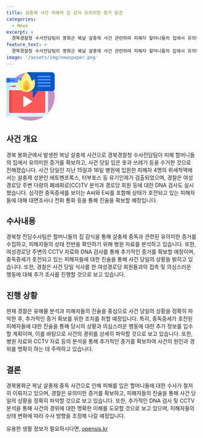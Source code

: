 ```yaml
---
title: 살충제 사건 피해자 집 감식 유의미한 증거 발견
categories:
  - News
excerpt: >
  경북경찰청 수사전담팀이 봉화군 복날 살충제 사건 관련하여 피해자 할머니들의 집에서 유의미한 증거를 확보했다. 피해자들의 입은 옷과 쓰레기 등을 수거한 것으로 알려졌으며, 병원에서의 위세척액에서 살충제 성분이 검출되었다. 경찰은 CC TV 분석과 DNA 검사를 포함한 추가 수사를 진행했으며, 피해자들과 대면조사나 전화 통화 등을 통해 진술을 확보할 예정이라고 밝혔다. 현재 상태가 호전된 피해자와 중태인 피해자 등이 존재하고 있으며, 사건 당일의 경위에 대한 초기 조사 결과도 함께 전달되었다.
feature_text: >
  경북경찰청 수사전담팀이 봉화군 복날 살충제 사건 관련하여 피해자 할머니들의 집에서 유의미한 증거를 확보했다. 피해자들의 입은 옷과 쓰레기 등을 수거한 것으로 알려졌으며, 병원에서의 위세척액에서 살충제 성분이 검출되었다. 경찰은 CC TV 분석과 DNA 검사를 포함한 추가 수사를 진행했으며, 피해자들과 대면조사나 전화 통화 등을 통해 진술을 확보할 예정이라고 밝혔다. 현재 상태가 호전된 피해자와 중태인 피해자 등이 존재하고 있으며, 사건 당일의 경위에 대한 초기 조사 결과도 함께 전달되었다.
image: '/assets/img/newspaper.png'
---
```


<p><img src="/assets/img/news.png" alt="rentncar 속보" /></p>

<h2 data-ke-size="size26">사건 개요</h2>

<p data-ke-size="size16">경북 봉화군에서 발생한 복날 살충제 사건으로 경북경찰청 수사전담팀이 피해 할머니들의 집에서 유의미한 증거를 확보하고, 사건 당일 입은 옷과 쓰레기 등을 수거한 것으로 전해졌습니다. 사건 당일인 지난 15일과 16일 병원에 입원한 피해자 4명의 위세척액에서는 살충제 성분인 에토펜프록스, 터부포스 등 유기인제가 검출되었으며, 경찰은 여성경로당 주변 다량의 폐쇄회로(CC)TV 분석과 경로당 회원 등에 대한 DNA 검사도 실시했습니다. 심각한 중독증세를 보이는 A씨와 E씨를 포함해 상태가 호전되고 있는 피해자들에 대해 대면조사나 전화 통화 등을 통해 진술을 확보할 예정입니다.</p>

<h2 data-ke-size="size26">수사내용</h2>

<p data-ke-size="size16">경북청 전담수사팀은 할머니들의 집 감식을 통해 살충제 중독과 관련된 유의미한 증거를 수집하고, 피해자들의 상태 전반을 확인하기 위해 병원 자료를 분석하고 있습니다. 또한, 여성경로당 주변의 CCTV 자료와 DNA 검사를 통해 추가적인 증거를 확보할 예정이며, 중독증세가 호전되고 있는 피해자들에 대한 진술을 통해 사건 당일의 상황을 밝히고 있습니다. 또한, 경찰은 사건 당일 식사를 한 여성경로당 회원들과의 접촉 및 의심스러운 행동에 대해 추가 조사를 진행할 것으로 보고 있습니다.</p>

<h2 data-ke-size="size26">진행 상황</h2>

<p data-ke-size="size16">현재 경찰은 유해물 분석과 피해자들의 진술을 중심으로 사건 당일의 상황을 정확히 파악한 후, 추가적인 증거 확보를 위한 조치를 취할 예정입니다. 특히, 중독증세가 호전된 피해자들에 대한 진술을 통해 당시의 상황과 의심스러운 행동에 대한 추가 정보를 입수할 계획이며, 이를 바탕으로 사건의 경위를 상세히 파악할 것으로 보고 있습니다. 또한, 병원 자료와 CCTV 자료 등의 분석을 통해 추가적인 증거를 확보하여 사건의 원인과 경위를 명확히 하는 데 주력하고 있습니다.</p>

<h2 data-ke-size="size26">결론</h2>

<p data-ke-size="size16">경북봉화군 복날 살충제 중독 사건으로 인해 피해를 입은 할머니들에 대한 수사가 철저히 이뤄지고 있으며, 경찰은 유의미한 증거를 확보하고, 피해자들의 진술을 통해 사건 당일의 상황을 정확히 파악할 것으로 보고 있습니다. 또한, 추가적인 DNA 검사 및 CCTV 분석을 통해 사건의 경위에 대한 명확한 이해를 도모할 것으로 보고 있으며, 피해자들의 상태 변화에 따라 수사 방향을 조정해 나갈 예정입니다.</p>
유용한 생활 정보가 필요하시다면, <a href="https://opensis.kr" rel="dofollow">opensis.kr</a>


